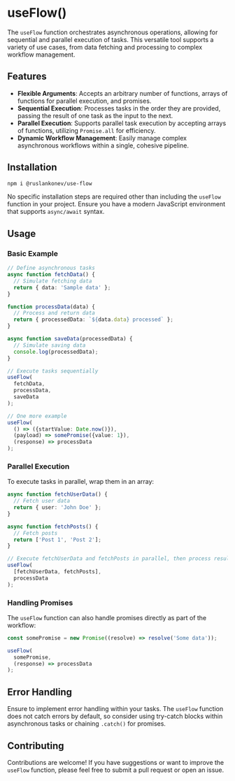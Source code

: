 # useFlow()

The `useFlow` function orchestrates asynchronous operations, allowing for sequential and parallel execution of tasks. This versatile tool supports a variety of use cases, from data fetching and processing to complex workflow management.

## Features

- **Flexible Arguments**: Accepts an arbitrary number of functions, arrays of functions for parallel execution, and promises.
- **Sequential Execution**: Processes tasks in the order they are provided, passing the result of one task as the input to the next.
- **Parallel Execution**: Supports parallel task execution by accepting arrays of functions, utilizing `Promise.all` for efficiency.
- **Dynamic Workflow Management**: Easily manage complex asynchronous workflows within a single, cohesive pipeline.

## Installation

```sh
npm i @ruslankonev/use-flow
```

No specific installation steps are required other than including the `useFlow` function in your project. Ensure you have a modern JavaScript environment that supports `async/await` syntax.

## Usage

### Basic Example

```typescript
// Define asynchronous tasks
async function fetchData() {
  // Simulate fetching data
  return { data: 'Sample data' };
}

function processData(data) {
  // Process and return data
  return { processedData: `${data.data} processed` };
}

async function saveData(processedData) {
  // Simulate saving data
  console.log(processedData);
}

// Execute tasks sequentially
useFlow(
  fetchData,
  processData,
  saveData
);

// One more example
useFlow(
  () => ({startValue: Date.now()}),
  (payload) => somePromise({value: 1}),
  (response) => processData
);

```

### Parallel Execution

To execute tasks in parallel, wrap them in an array:

```typescript
async function fetchUserData() {
  // Fetch user data
  return { user: 'John Doe' };
}

async function fetchPosts() {
  // Fetch posts
  return ['Post 1', 'Post 2'];
}

// Execute fetchUserData and fetchPosts in parallel, then process results
useFlow(
  [fetchUserData, fetchPosts],
  processData
);
```

### Handling Promises

The `useFlow` function can also handle promises directly as part of the workflow:

```typescript
const somePromise = new Promise((resolve) => resolve('Some data'));

useFlow(
  somePromise,
  (response) => processData
);
```

## Error Handling

Ensure to implement error handling within your tasks. The `useFlow` function does not catch errors by default, so consider using try-catch blocks within asynchronous tasks or chaining `.catch()` for promises.

## Contributing

Contributions are welcome! If you have suggestions or want to improve the `useFlow` function, please feel free to submit a pull request or open an issue.
